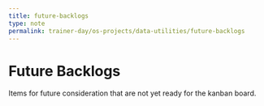 ```yaml
---
title: future-backlogs
type: note
permalink: trainer-day/os-projects/data-utilities/future-backlogs
---
```


# Future Backlogs

Items for future consideration that are not yet ready for the kanban board.